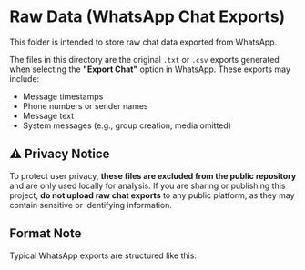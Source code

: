 # Raw Data (WhatsApp Chat Exports)

This folder is intended to store raw chat data exported from WhatsApp.

The files in this directory are the original `.txt` or `.csv` exports generated when selecting the **"Export Chat"** option in WhatsApp. These exports may include:
- Message timestamps
- Phone numbers or sender names
- Message text
- System messages (e.g., group creation, media omitted)

## ⚠️ Privacy Notice

To protect user privacy, **these files are excluded from the public repository** and are only used locally for analysis. If you are sharing or publishing this project, **do not upload raw chat exports** to any public platform, as they may contain sensitive or identifying information.

## Format Note

Typical WhatsApp exports are structured like this:

